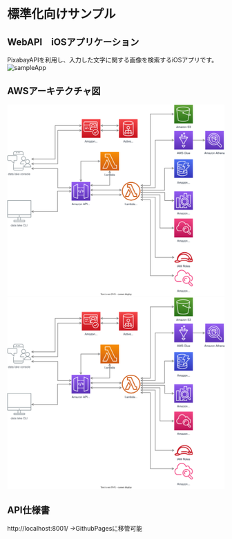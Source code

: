 # 標準化向けサンプル
## WebAPI　iOSアプリケーション

PixabayAPIを利用し、入力した文字に関する画像を検索するiOSアプリです。
![sampleApp](https://user-images.githubusercontent.com/126561077/227759269-2d51ebf2-a144-44d2-a994-9f02e773b0e9.gif)

## AWSアーキテクチャ図
![sampleApp](https://raw.githubusercontent.com/fyk1230/standard-proj/main/aws-arch.drawio.svg)
![sampleApp](https://raw.githubusercontent.com/fyk1230/standard-proj/main/aws-arch.drawio.svg)

## API仕様書
http://localhost:8001/
→GithubPagesに移管可能
 

